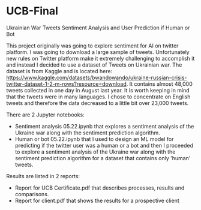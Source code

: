 # UCB-Final
Ukrainian War Tweets Sentiment Analysis and User Prediction if Human or Bot

This project originally was going to explore sentiment for AI on twitter platform. I was going to download a large sample of tweets. Unfortunately new rules on Twitter platform make it extremely challenging to accomplish it and instead I decided to use a dataset of Tweets on Ukrainian war.
The dataset is from Kaggle and is located here: https://www.kaggle.com/datasets/bwandowando/ukraine-russian-crisis-twitter-dataset-1-2-m-rows?resource=download. It contains almost 48,000 tweets collected in one day in August last year.  It is worth keeping in mind that the tweets were in many languages. I chose to concentrate on English tweets and therefore the data decreased to a little bit over 23,000 tweets.

There are 2 Jupyter notebooks: 
* Sentiment analysis 05.22.ipynb  that explores a sentiment analysis of the Ukraine war along with the sentiment prediction algorithm. 
* Human or bot 05.22.ipynb that I used to design an ML model for predicting if the twitter user was a human or a bot and then I proceeded to explore a sentiment analysis of the Ukraine war along with the sentiment prediction algorithm for a dataset that contains only 'human' tweets.

Results are listed in 2 reports:
* Report for UCB Certificate.pdf that describes processes, results and comparisons.
* Report for client.pdf that shows the results for a prospective client





